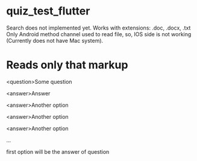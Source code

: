 # quiz_test_flutter

Search does not implemented yet.
Works with extensions: .doc, .docx, .txt
Only Android method channel used to read file, so, IOS side is not working (Currently does not have Mac system).

# Reads only that markup

<question<a>>Some question
 
<answer<a>>Answer

<answer<a>>Another option

<answer<a>>Another option  

<answer<a>>Another option
 
 ...
  
first option will be the answer of question
  
 
